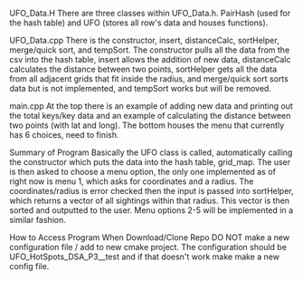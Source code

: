 UFO_Data.H
There are three classes within UFO_Data.h. PairHash (used for the hash table) and UFO (stores all row's data and houses functions).

UFO_Data.cpp
There is the constructor, insert, distanceCalc, sortHelper, merge/quick sort, and tempSort. The constructor pulls all the data from the csv into the hash table,
insert allows the addition of new data, distanceCalc calculates the distance between two points, sortHelper gets all the data from all adjacent grids that fit inside the radius,
and merge/quick sort sorts data but is not implemented, and tempSort works but will be removed.

main.cpp
At the top there is an example of adding new data and printing out the total keys/key data and an example of calculating the distance between two points (with lat and long).
The bottom houses the menu that currently has 6 choices, need to finish.

Summary of Program
Basically the UFO class is called, automatically calling the constructor which puts the data into the hash table, grid_map. The user is then asked to choose a menu option, the
only one implemented as of right now is menu 1, which asks for coordinates and a radius. The coordinates/radius is error checked then the input is passed into sortHelper, which
returns a vector of all sightings within that radius. This vector is then sorted and outputted to the user. Menu options 2-5 will be implemented in a similar fashion.

How to Access Program
When Download/Clone Repo DO NOT make a new configuration file / add to new cmake project. The configuration should be UFO_HotSpots_DSA_P3__test and if that doesn't work make 
make a new config file.
   
